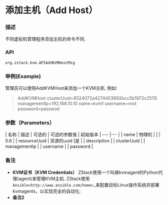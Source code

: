 
# 添加主机（Add Host）
### 描述

不同虚拟机管理程序添加主机的命令不同.

### API
`org.zstack.kvm.APIAddKVMHostMsg`

### 举例(Example)

管理员可以使用AddKVMHost来添加一个KVM主机. 例如: 

> AddKVMHost clusterUuid=8524072a4274403892bcc5b1972c2576 managementIp=192.168.10.10 name=kvm1 username=root password=passwod

### 参数（Parameters）
| 名称 | 描述 | 可选的 | 可选的参数值 | 起始版本
| --- |--- |
| name | 物理机 | | | 0.6 |
| resourceUuid | 资源的uuid |是 |
| description | 
| clusterUuid |
| managementIp |
| username |
| password | 

### 备注
* **KVM证书（KVM Credentials）**
ZStack使用一个叫做kvmagent的Python代理(agent)来管理KVM主机. ZStack使用`Ansible<http://www.ansible.com/home>`_来配置目标Linux操作系统并部署kvmagents，以实现完全的自动化; 
* **备注2**

